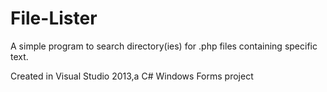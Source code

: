 # File-Lister
A simple program to search directory(ies) for .php files containing specific text.

Created in Visual Studio 2013,a C# Windows Forms project
